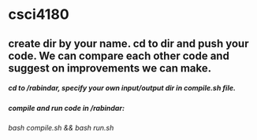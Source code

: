 # csci4180

## create dir by your name. cd to dir and push your code. We can compare each other code and suggest on improvements we can make. 

##### cd to /rabindar, specify your own input/output dir in compile.sh file.
##### compile and run code in /rabindar:
###### bash compile.sh && bash run.sh
